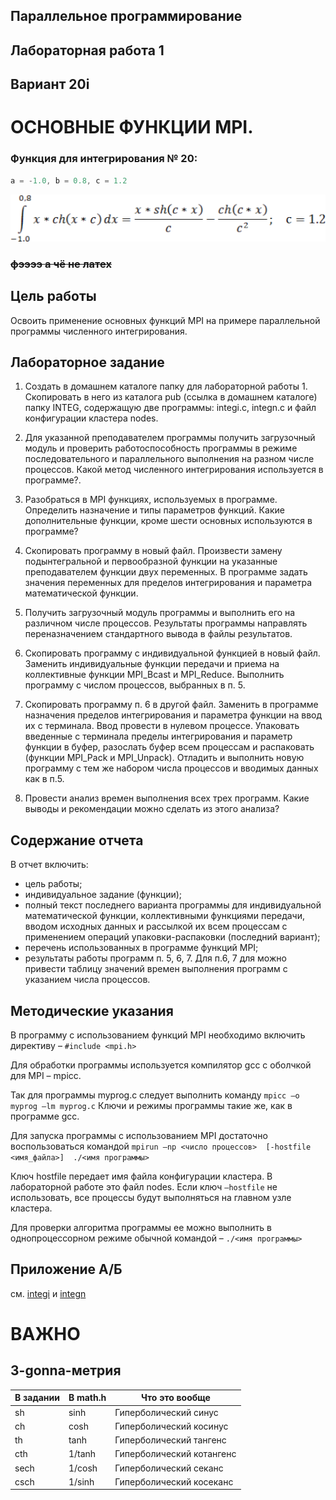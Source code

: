## Параллельное программирование
## Лабораторная работа 1
## Вариант 20i

# ОСНОВНЫЕ ФУНКЦИИ MPI.


### Функция для интегрирования № 20:
```c
a = -1.0, b = 0.8, c = 1.2
```
![](src/ext/task20.png)
### ~~фээээ а чё не латех~~

## Цель работы
Освоить применение основных функций MPI на примере параллельной программы численного интегрирования.

## Лабораторное задание
1. Создать в домашнем каталоге папку для лабораторной работы 1. Скопировать в него из каталога pub (ссылка в домашнем каталоге) папку INTEG, содержащую две программы: integi.c,  integn.c и файл конфигурации кластера nodes.

2. Для указанной преподавателем программы получить загрузочный модуль и проверить работоспособность программы в режиме последовательного и параллельного выполнения на разном числе процессов. Какой метод численного интегрирования используется в программе?.

3. Разобраться в MPI функциях, используемых в программе. Определить назначение и типы параметров функций. Какие дополнительные функции, кроме шести основных используются в программе?

4. Скопировать программу в новый файл. Произвести замену подынтегральной и первообразной функции на указанные преподавателем функции двух переменных. В программе задать значения переменных для пределов интегрирования и параметра математической функции.

5. Получить загрузочный модуль программы и выполнить его на различном числе процессов. Результаты программы направлять переназначением стандартного вывода в файлы результатов.

6. Скопировать программу с индивидуальной функцией в новый файл. Заменить индивидуальные функции передачи и приема на коллективные функции MPI_Bcast и MPI_Reduce. Выполнить программу с числом процессов, выбранных в п. 5.

7.  Скопировать программу п. 6 в другой файл. Заменить в программе назначения пределов интегрирования и параметра функции на ввод их с терминала. Ввод провести в нулевом процессе. Упаковать введенные с терминала пределы интегрирования и параметр функции в буфер, разослать буфер всем процессам и распаковать (функции MPI_Pack и MPI_Unpack). Отладить и выполнить новую программу с тем же набором числа процессов и вводимых данных как в п.5.

8. Провести анализ времен выполнения всех трех программ. Какие выводы и рекомендации можно сделать из этого анализа?

## Содержание отчета

В отчет включить:
*  цель работы;
*  индивидуальное задание (функции);
*  полный текст последнего варианта программы для индивидуальной математической функции, коллективными функциями передачи, вводом исходных данных и рассылкой их всем процессам с применением операций упаковки-распаковки (последний вариант);
*  перечень использованных в программе  функций MPI;
*  результаты работы программ п. 5, 6, 7. Для п.6, 7 для можно привести таблицу значений времен выполнения программ с указанием числа процессов.

## Методические указания

В программу с использованием функций MPI необходимо включить директиву – 
`#include <mpi.h>`

Для обработки программы используется  компилятор gcc с оболчкой для MPI – mpicc.

Так для программы myprog.c следует выполнить команду
`mpicc –o myprog –lm myprog.c` 
Ключи и режимы программы такие же, как в программе gcc.

Для запуска программы с использованием MPI достаточно воспользоваться командой 
`mpirun –np <число процессов>  [-hostfile <имя_файла>]  ./<имя программы>`

Ключ hostfile передает имя файла конфигурации кластера. В лабораторной работе это файл nodes. Если ключ `–hostfile` не использовать, все процессы будут выполняться на главном узле кластера.

Для проверки алгоритма программы ее можно выполнить в однопроцессорном режиме обычной командой – `./<имя программы>`

## Приложение А/Б
см. [integi](src/ext/integi.c) и [integn](src/ext/integn.c)



# ВАЖНО
## 3-gonna-метрия
В задании | В math.h | Что это вообще
--- | --- | ---
sh | sinh | Гиперболический синус
ch | cosh | Гиперболический косинус
th | tanh | Гиперболический тангенс
cth | 1/tanh | Гиперболический котангенс
sech | 1/cosh | Гиперболический секанс
csch | 1/sinh | Гиперболический косеканс

